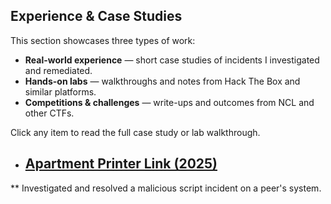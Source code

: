 ## Experience & Case Studies
This section showcases three types of work:

- **Real-world experience** — short case studies of incidents I investigated and remediated.  
- **Hands-on labs** — walkthroughs and notes from Hack The Box and similar platforms.  
- **Competitions & challenges** — write-ups and outcomes from NCL and other CTFs.

Click any item to read the full case study or lab walkthrough.

- ## [Apartment Printer Link (2025)](applink.md)
** Investigated and resolved a malicious script incident on a peer's system.


